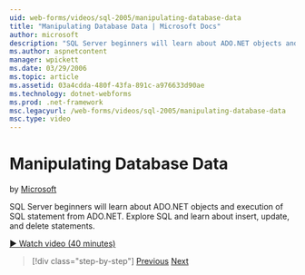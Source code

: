 ```yaml
---
uid: web-forms/videos/sql-2005/manipulating-database-data
title: "Manipulating Database Data | Microsoft Docs"
author: microsoft
description: "SQL Server beginners will learn about ADO.NET objects and execution of SQL statement from ADO.NET. Explore SQL and learn about insert, update, and delete sta..."
ms.author: aspnetcontent
manager: wpickett
ms.date: 03/29/2006
ms.topic: article
ms.assetid: 03a4cdda-480f-43fa-891c-a976633d90ae
ms.technology: dotnet-webforms
ms.prod: .net-framework
msc.legacyurl: /web-forms/videos/sql-2005/manipulating-database-data
msc.type: video
---
```

Manipulating Database Data
====================
by [Microsoft](https://github.com/microsoft)

SQL Server beginners will learn about ADO.NET objects and execution of SQL statement from ADO.NET. Explore SQL and learn about insert, update, and delete statements.

[&#9654; Watch video (40 minutes)](https://channel9.msdn.com/Blogs/ASP-NET-Site-Videos/manipulating-database-data)

>[!div class="step-by-step"]
[Previous](designing-relational-database-tables.md)
[Next](more-structured-query-language.md)